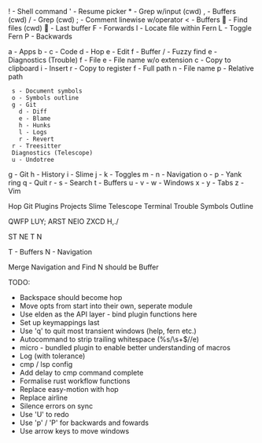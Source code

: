 !  - Shell command
'  - Resume picker
\* - Grep w/input (cwd)
,  - Buffers (cwd)
/  - Grep (cwd)
;  - Comment linewise w/operator
<  - Buffers
  - Find files (cwd)
󰌒  - Last buffer
F  - Forwards
l  - Locate file within Fern
L  - Toggle Fern
P  - Backwards

a  - Apps
b  -
c  - Code
d  - Hop
e  - Edit
f  - Buffer
     / - Fuzzy find
     e - Diagnostics (Trouble)
     f - File
       e - File name w/o extension
         c - Copy to clipboard
         i - Insert
         r - Copy to register
       f - Full path
       n - File name
       p - Relative path

     s - Document symbols
     o - Symbols outline
     g - Git
       d - Diff
       e - Blame
       h - Hunks
       l - Logs
       r - Revert
     r - Treesitter
     Diagnostics (Telescope)
     u - Undotree

g  - Git
h  - History
i  - Slime
j  -
k  - Toggles
m  -
n  - Navigation
o  -
p  - Yank ring
q  - Quit
r  -
s  - Search
t  - Buffers
u  -
v  -
w  - Windows
x  -
y  - Tabs
z  - Vim

Hop
Git
Plugins
Projects
Slime
Telescope
Terminal
Trouble
Symbols Outline


QWFP LUY;
ARST NEIO
ZXCD H,./

ST NE
T N

T - Buffers
N - Navigation

Merge Navigation and Find
N should be Buffer

TODO:

- Backspace should become hop
- Move opts from start into their own, seperate module
- Use elden as the API layer - bind plugin functions here
- Set up keymappings last
- Use 'q' to quit most transient windows (help, fern etc.)
- Autocommand to strip trailing whitespace (%s/\s\+$//e)
- micro - bundled plugin to enable better understanding of macros
- Log (with tolerance)
- cmp / lsp config
- Add delay to cmp command complete
- Formalise rust workflow functions
- Replace easy-motion with hop
- Replace airline
- Silence errors on sync
- Use 'U' to redo
- Use 'p' / 'P' for backwards and fowards
- Use arrow keys to move windows

